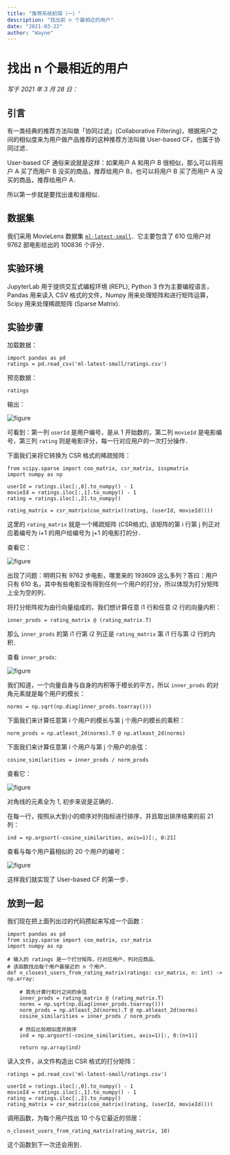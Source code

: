 ```yaml
---
title: "推荐系统初探（一）"
description: "找出前 n 个最相近的用户"
date: "2021-03-22"
author: "Wayne"
---
```


# 找出 n 个最相近的用户

*写于 2021 年 3 月 28 日：*

## 引言

有一类经典的推荐方法叫做「协同过滤」(Collaborative Filtering)，根据用户之间的相似度来为用户做产品推荐的这种推荐方法叫做 User-based CF，也属于协同过滤．

User-based CF 通俗来说就是这样：如果用户 A 和用户 B 很相似，那么可以将用户 A 买了而用户 B 没买的商品，推荐给用户 B，也可以将用户 B 买了而用户 A 没买的商品，推荐给用户 A．

所以第一步就是要找出谁和谁相似．

## 数据集

我们采用 MovieLens 数据集 [`ml-latest-small`](https://files.grouplens.org/datasets/movielens/ml-latest-small.zip)．它主要包含了 610 位用户对 9762 部电影给出的 100836 个评分．

## 实验环境

JupyterLab 用于提供交互式编程环境 (REPL), Python 3 作为主要编程语言，Pandas 用来读入 CSV 格式的文件，Numpy 用来处理矩阵和进行矩阵运算，Scipy 用来处理稀疏矩阵 (Sparse Matrix).

## 实验步骤

加载数据：

```
import pandas as pd
ratings = pd.read_csv('ml-latest-small/ratings.csv')
```

预览数据：

```
ratings
```

输出：

![figure](/recommender-system-1/1.png)

可看到：第一列 `userId` 是用户编号，是从 1 开始数的，第二列 `movieId` 是电影编号，第三列 `rating` 则是电影评分，每一行对应用户的一次打分操作．

下面我们来将它转换为 CSR 格式的稀疏矩阵：

```
from scipy.sparse import coo_matrix, csr_matrix, isspmatrix
import numpy as np

userId = ratings.iloc[:,0].to_numpy() - 1
movieId = ratings.iloc[:,1].to_numpy() - 1
rating = ratings.iloc[:,2].to_numpy()

rating_matrix = csr_matrix(coo_matrix((rating, (userId, movieId))))
```

这里的 `rating_matrix` 就是一个稀疏矩阵 (CSR格式), 该矩阵的第 i 行第 j 列正对应着编号为 i+1 的用户给编号为 j+1 的电影打的分．

查看它：

![figure](/recommender-system-1/2.png)

出现了问题：明明只有 9762 步电影，哪里来的 193609 这么多列？答曰：用户只有 610 名，其中有些电影没有得到任何一个用户的打分，所以体现为打分矩阵上全为空的列．

将打分矩阵视为由行向量组成的，我们想计算任意 i1 行和任意 i2 行的向量内积：

```
inner_prods = rating_matrix @ (rating_matrix.T)
```

那么 `inner_prods` 的第 i1 行第 i2 列正是 `rating_matrix` 第 i1 行与第 i2 行的内积．

查看 `inner_prods`:

![figure](/recommender-system-1/3.png)

我们知道，一个向量自身与自身的内积等于模长的平方，所以 `inner_prods` 的对角元素就是每个用户的模长：

```
norms = np.sqrt(np.diag(inner_prods.toarray()))
```

下面我们来计算任意第 i 个用户的模长与第 j 个用户的模长的乘积：

```
norm_prods = np.atleast_2d(norms).T @ np.atleast_2d(norms)
```

下面我们来计算任意第 i 个用户与第 j 个用户的余弦：

```
cosine_similarities = inner_prods / norm_prods
```

查看它：

![figure](/recommender-system-1/4.png)

对角线的元素全为 1, 初步来说是正确的．

在每一行，按照从大到小的顺序对列指标进行排序，并且取出排序结果的前 21 列：

```
ind = np.argsort(-cosine_similarities, axis=1)[:, 0:21]
```

查看与每个用户最相似的 20 个用户的编号：

![figure](/recommender-system-1/5.png)

这样我们就实现了 User-based CF 的第一步．

## 放到一起

我们现在把上面列出过的代码攒起来写成一个函数：

```
import pandas as pd
from scipy.sparse import coo_matrix, csr_matrix
import numpy as np

# 输入的 ratings 是一个打分矩阵，行对应用户，列对应商品．
# 该函数找出每个用户最接近的 n 个用户．
def n_closest_users_from_rating_matrix(ratings: csr_matrix, n: int) -> np.array:
    
    # 首先计算行和行之间的余弦
    inner_prods = rating_matrix @ (rating_matrix.T)
    norms = np.sqrt(np.diag(inner_prods.toarray()))
    norm_prods = np.atleast_2d(norms).T @ np.atleast_2d(norms)
    cosine_similarities = inner_prods / norm_prods
    
    # 然后比较相似度并排序
    ind = np.argsort(-cosine_similarities, axis=1)[:, 0:(n+1)]

    return np.array(ind)
```

读入文件，从文件构造出 CSR 格式的打分矩阵：

```
ratings = pd.read_csv('ml-latest-small/ratings.csv')

userId = ratings.iloc[:,0].to_numpy() - 1
movieId = ratings.iloc[:,1].to_numpy() - 1
rating = ratings.iloc[:,2].to_numpy()
rating_matrix = csr_matrix(coo_matrix((rating, (userId, movieId))))
```

调用函数，为每个用户找出 10 个与它最近的邻居：

```
n_closest_users_from_rating_matrix(rating_matrix, 10)
```

这个函数到下一次还会用到．
